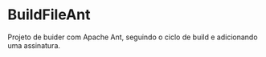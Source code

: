 # BuildFileAnt
Projeto de buider com Apache Ant, seguindo o ciclo de build e adicionando uma assinatura.
